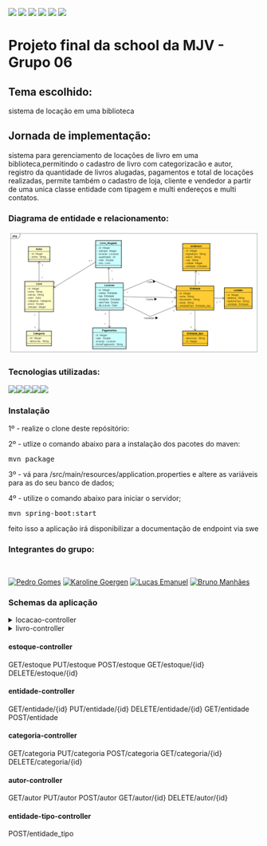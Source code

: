 ![](https://img.shields.io/github/stars/pedrogomes30/biblioteca) ![](https://img.shields.io/github/forks/pedrogomes30/biblioteca) ![](https://img.shields.io/github/tag/pedrogomes30/biblioteca) ![](https://img.shields.io/github/release/pedrogomes30/biblioteca) ![](https://img.shields.io/github/issues/pedrogomes30/biblioteca) ![](https://img.shields.io/bower/v/editor.md.svg)

<h1>Projeto final da school da MJV - Grupo 06</h1>


<h2>Tema escolhido:</h2>

sistema de locação em uma biblioteca

<h2>Jornada de implementação:</h2> 

sistema para gerenciamento de locações de livro em uma biblioteca,permitindo o cadastro de livro com categorizacão e autor, registro da quantidade de livros alugadas, pagamentos e total de locações realizadas, permite também o cadastro de loja, cliente e vendedor a partir de uma unica classe entidade com tipagem e multi endereços e multi contatos.

<h3>Diagrama de entidade e relacionamento:</h3>

<img src='https://github.com/pedrogomes30/biblioteca/blob/master/Docs/img/Biblioteca.png'/>

<h3>Tecnologias utilizadas:</h3>

<img src="https://img.shields.io/badge/Java-ED8B00?style=for-the-badge&logo=java&logoColor=white"/><img src="https://img.shields.io/badge/Spring-6DB33F?style=for-the-badge&logo=spring&logoColor=white/"><img src="https://img.shields.io/badge/MySQL-00000F?style=for-the-badge&logo=mysql&logoColor=white" /><img src="https://img.shields.io/badge/Apache%20Maven-C71A36?style=for-the-badge&logo=Apache%20Maven&logoColor=white" /><img src="https://img.shields.io/badge/git-%23F05033.svg?style=for-the-badge&logo=git&logoColor=white" />

<h3>Instalação</h3>

1º - realize o clone deste repósitório:

2º - utlize o comando abaixo para a instalação dos pacotes do maven:
  
<pre>
mvn package
</pre>
  
3º - vá para /src/main/resources/application.properties e altere as variáveis para as do seu banco de dados;

4º - utilize o comando abaixo para iniciar o servidor;

<pre>
mvn spring-boot:start
</pre>

feito isso a aplicação irá disponibilizar a documentação de endpoint via swe

<h3>Integrantes do grupo:</h3>  <br>

[<img src="https://img.shields.io/badge/PedroGomes30-%23121011.svg?style=for-the-badge&logo=github&logoColor=white" title = "Pedro Gomes">](https://github.com/pedrogomes30/)
[<img src="https://img.shields.io/badge/KarolineGoergen-%23121011.svg?style=for-the-badge&logo=github&logoColor=white" title = "Karoline Goergen">](https://github.com/KarolineGoergen)
[<img src="https://img.shields.io/badge/LucasEmanuel-%23121011.svg?style=for-the-badge&logo=github&logoColor=white" title = "Lucas Emanuel">](https://github.com/Luscaw)
[<img src="https://img.shields.io/badge/Bruno Manhães-%23121011.svg?style=for-the-badge&logo=github&logoColor=white" title = "Bruno Manhães">](https://github.com/NewarkX)


<h3>Schemas da aplicação</h3>


<details><summary>locacao-controller</summary>

  <details><summary>GET/locacao</summary>
<pre>
[
  {
    "dtLocacao": "2022-03-23T01:33:05.149Z",
    "dtDevolucao": "2022-03-23T01:33:05.149Z",
    "valorTotal": 0,
    "loja": {
      "id": 0,
      "nome": "string",
      "documento": "string",
      "email": "string",
      "entidadeTipo": {
        "id": 0,
        "descricao": "string"
      },
      "entidade": {
        "id": 0,
        "descricao": "string"
      }
    },
    "cliente": {
      "id": 0,
      "nome": "string",
      "documento": "string",
      "email": "string",
      "entidadeTipo": {
        "id": 0,
        "descricao": "string"
      },
      "entidade": {
        "id": 0,
        "descricao": "string"
      }
    },
    "vendedor": {
      "id": 0,
      "nome": "string",
      "documento": "string",
      "email": "string",
      "entidadeTipo": {
        "id": 0,
        "descricao": "string"
      },
      "entidade": {
        "id": 0,
        "descricao": "string"
      }
    }
  }
]
</pre>
</details>
<details><summary>PUT/locacao</summary>
  <pre>
    {
  "dtLocacao": "2022-03-23T01:50:43.052Z",
  "dtDevolucao": "2022-03-23T01:50:43.052Z",
  "valorTotal": 0,
  "loja": {
    "id": 0,
    "nome": "string",
    "documento": "string",
    "email": "string",
    "entidadeTipo": {
      "id": 0,
      "descricao": "string"
    },
    "entidade": {
      "id": 0,
      "descricao": "string"
    }
  },
  "cliente": {
    "id": 0,
    "nome": "string",
    "documento": "string",
    "email": "string",
    "entidadeTipo": {
      "id": 0,
      "descricao": "string"
    },
    "entidade": {
      "id": 0,
      "descricao": "string"
    }
  },
  "vendedor": {
    "id": 0,
    "nome": "string",
    "documento": "string",
    "email": "string",
    "entidadeTipo": {
      "id": 0,
      "descricao": "string"
    },
    "entidade": {
      "id": 0,
      "descricao": "string"
    }
  }
}
  </pre>
</details>
<details><summary>POST/locacao</summary>
  <pre>
  {
  "dtLocacao": "2022-03-23T01:51:44.462Z",
  "dtDevolucao": "2022-03-23T01:51:44.462Z",
  "valorTotal": 0,
  "loja": {
    "id": 0,
    "nome": "string",
    "documento": "string",
    "email": "string",
    "entidadeTipo": {
      "id": 0,
      "descricao": "string"
    },
    "entidade": {
      "id": 0,
      "descricao": "string"
    }
  },
  "cliente": {
    "id": 0,
    "nome": "string",
    "documento": "string",
    "email": "string",
    "entidadeTipo": {
      "id": 0,
      "descricao": "string"
    },
    "entidade": {
      "id": 0,
      "descricao": "string"
    }
  },
  "vendedor": {
    "id": 0,
    "nome": "string",
    "documento": "string",
    "email": "string",
    "entidadeTipo": {
      "id": 0,
      "descricao": "string"
    },
    "entidade": {
      "id": 0,
      "descricao": "string"
    }
  }
}
  </pre>
</details>
  <details><summary>GET/locacao/{id}</summary>
    <pre>
    {
  "dtLocacao": "2022-03-23T01:53:16.708Z",
  "dtDevolucao": "2022-03-23T01:53:16.708Z",
  "valorTotal": 0,
  "loja": {
    "id": 0,
    "nome": "string",
    "documento": "string",
    "email": "string",
    "entidadeTipo": {
      "id": 0,
      "descricao": "string"
    },
    "entidade": {
      "id": 0,
      "descricao": "string"
    }
  },
  "cliente": {
    "id": 0,
    "nome": "string",
    "documento": "string",
    "email": "string",
    "entidadeTipo": {
      "id": 0,
      "descricao": "string"
    },
    "entidade": {
      "id": 0,
      "descricao": "string"
    }
  },
  "vendedor": {
    "id": 0,
    "nome": "string",
    "documento": "string",
    "email": "string",
    "entidadeTipo": {
      "id": 0,
      "descricao": "string"
    },
    "entidade": {
      "id": 0,
      "descricao": "string"
    }
  }
}
    </pre>
  </details>
  <details><summary>DELETE/locacao/{id}</summary>
    <pre>
    {
      "id":"integer"
    }
    </pre>
    </details>
</details>
<details><summary>livro-controller</summary>
    <details><summary>GET/livros</summary>
        <pre>
[
  {
    "id": 0,
    "quantidadeLivro": "string",
    "livro": {
      "id": 0,
      "nome": "string",
      "edicao": "string",
      "isbn": 0,
      "preco": 0,
      "autor": {
        "id": 0,
        "nome": "string"
      },
      "categoria": {
        "id": 0,
        "descricao": "string"
      }
    },
    "entidade": {
      "id": 0,
      "nome": "string",
      "documento": "string",
      "email": "string",
      "entidadeTipo": {
        "id": 0,
        "descricao": "string"
      },
      "entidade": {
        "id": 0,
        "descricao": "string"
      }
    }
  }
]
        </pre></details>
    <details><summary>PUT/livros</summary>
        <pre>
{
    "id": 0,
    "quantidadeLivro": "string",
    "livro": {
        "id": 0,
        "nome": "string",
        "edicao": "string",
        "isbn": 0,
        "preco": 0,
        "autor": {
        "id": 0,
        "nome": "string"
        },
        "categoria": {
        "id": 0,
        "descricao": "string"
        }
    },
    "entidade": {
        "id": 0,
        "nome": "string",
        "documento": "string",
        "email": "string",
        "entidadeTipo": {
        "id": 0,
        "descricao": "string"
        },
        "entidade": {
        "id": 0,
        "descricao": "string"
        }
    }
}
        </pre></details>
    <details><summary>POST/livros</summary>
        <pre>
{
    "id": 0,
    "quantidadeLivro": "string",
    "livro": {
        "id": 0,
        "nome": "string",
        "edicao": "string",
        "isbn": 0,
        "preco": 0,
        "autor": {
        "id": 0,
        "nome": "string"
        },
        "categoria": {
        "id": 0,
        "descricao": "string"
        }
    },
    "entidade": {
        "id": 0,
        "nome": "string",
        "documento": "string",
        "email": "string",
        "entidadeTipo": {
        "id": 0,
        "descricao": "string"
        },
        "entidade": {
        "id": 0,
        "descricao": "string"
        }
    }
    }
        </pre></details>
    <details><summary>GET/livros/{id}</summary>
        <pre>
{
"id": 0,
"quantidadeLivro": "string",
"livro": {
    "id": 0,
    "nome": "string",
    "edicao": "string",
    "isbn": 0,
    "preco": 0,
    "autor": {
    "id": 0,
    "nome": "string"
    },
    "categoria": {
    "id": 0,
    "descricao": "string"
    }
},
"entidade": {
    "id": 0,
    "nome": "string",
    "documento": "string",
    "email": "string",
    "entidadeTipo": {
    "id": 0,
    "descricao": "string"
    },
    "entidade": {
    "id": 0,
    "descricao": "string"
    }
}
}
        </pre></details>
    <details><summary>DELETE/livros/{id}</summary>
        <pre>
{
    "id":"integer"
}
        </pre></details>
</details>
<h4>estoque-controller</h4>
GET/estoque
PUT/estoque
POST/estoque
GET/estoque/{id}
DELETE/estoque/{id}
<h4>entidade-controller</h4>
GET/entidade/{id}
PUT/entidade/{id}
DELETE/entidade/{id}
GET/entidade
POST/entidade
<h4>categoria-controller</h4>
GET/categoria
PUT/categoria
POST/categoria
GET/categoria/{id}
DELETE/categoria/{id}
<h4>autor-controller</h4>
GET/autor
PUT/autor
POST/autor
GET/autor/{id}
DELETE/autor/{id}
<h4>entidade-tipo-controller</h4>
POST/entidade_tipo
